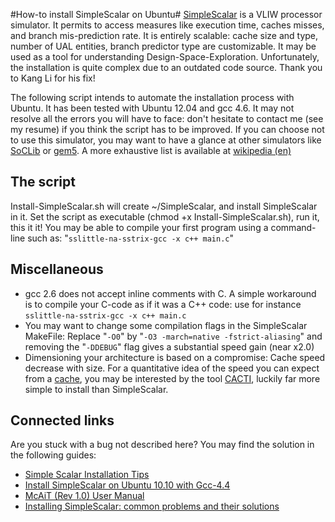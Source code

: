 #How-to install SimpleScalar on Ubuntu#
[SimpleScalar](http://www.simplescalar.com/) is a VLIW processor simulator. It permits to access measures like execution time, caches misses, and branch mis-prediction rate. It is entirely scalable: cache size and type, number of UAL entities, branch predictor type are customizable. It may be used as a tool for understanding Design-Space-Exploration. Unfortunately, the installation is quite complex due to an outdated code source. Thank you to Kang Li for his fix!

The following script intends to automate the installation process with Ubuntu. It has been tested with Ubuntu 12.04 and gcc 4.6. It may not resolve all the errors you will have to face: don't hesitate to contact me (see my resume) if you think the script has to be improved. If you can choose not to use this simulator, you may want to have a glance at other simulators like [SoCLib](http://www.soclib.fr/) or [gem5](http://www.m5sim.org/). A more exhaustive list is available at [wikipedia (en)](http://en.wikipedia.org/wiki/Computer_architecture_simulator#Implementations)
## The script ##
Install-SimpleScalar.sh will create ~/SimpleScalar, and install SimpleScalar in it.
Set the script as executable (chmod +x Install-SimpleScalar.sh), run it, this it it! You may be able to compile your first program using a command-line such as: "`sslittle-na-sstrix-gcc -x c++ main.c`"
## Miscellaneous ##

- gcc 2.6 does not accept inline comments with C. A simple workaround is to compile your C-code as if it was a C++ code: use for instance `sslittle-na-sstrix-gcc -x c++ main.c`
- You may want to change some compilation flags in the SimpleScalar MakeFile: Replace "`-O0`" by "`-O3 -march=native -fstrict-aliasing`" and removing the "`-DDEBUG`" flag gives a substantial speed gain (near x2.0)
- Dimensioning your architecture is based on a compromise: Cache speed decrease with size. For a quantitative idea of the speed you can expect from a [cache](http://en.wikipedia.org/wiki/Cache_%28computing%29), you may be interested by the tool [CACTI](http://www.hpl.hp.com/research/cacti/), luckily far more simple to install than SimpleScalar.

## Connected links ##

Are you stuck with a bug not described here? You may find the solution in the following guides:

- [Simple Scalar Installation Tips](http://www.cse.iitd.ernet.in/~drajeswari/ss_installn.html)
- [Install SimpleScalar on Ubuntu 10.10 with Gcc-4.4](http://zealoct.wordpress.com/2011/04/19/install-simplescalar-on-ubuntu-10-10-with-gcc-4-4/)
- [McAiT (Rev 1.0) User Manual](http://www.neu-rtes.org/mcait/McAiT_UM_1.0.pdf)
- [Installing SimpleScalar: common problems and their solutions](http://www.neu-rtes.org/mcait/simplescalar_install_notes.pdf)



